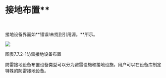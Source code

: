 

# 接地布置**
<br/>

接地设备界面如**错误!未找到引用源。**所示。

![](file:///C:\Users\pkpm\AppData\Local\Temp\ksohtml5908\wps127.jpg)

图表7.7.2-1防雷接地设备布置

防雷接地设备布置设备类型可以分为避雷设施和接地设施，用户可以在设备库制定特殊的防雷接地设备。
